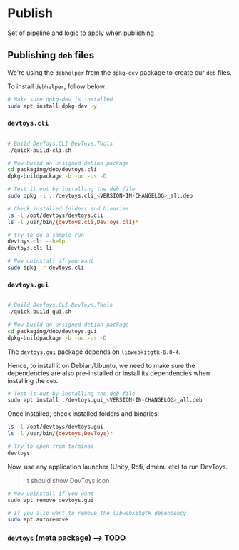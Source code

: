 # Publish

Set of pipeline and logic to apply when publishing

## Publishing `deb` files

We're using the `debhelper` from the `dpkg-dev` package to create our `deb` files.

To install `debhelper`, follow below:

```bash
# Make sure dpkg-dev is installed
sudo apt install dpkg-dev -y
```

### `devtoys.cli`

```bash

# Build DevToys.CLI DevToys.Tools
./quick-build-cli.sh

# Now build an unsigned debian package
cd packaging/deb/devtoys.cli
dpkg-buildpackage -b -uc -us -D

# Test it out by installing the deb file
sudo dpkg -i ../devtoys.cli_<VERSION-IN-CHANGELOG>_all.deb

# Check installed folders and binaries
ls -l /opt/devtoys/devtoys.cli
ls -l /usr/bin/{devtoys.cli,DevToys.cli}*

# try to do a sample run
devtoys.cli --help
devtoys.cli li

# Now uninstall if you want
sudo dpkg -r devtoys.cli
```

### `devtoys.gui`

```bash

# Build DevToys.CLI DevToys.Tools
./quick-build-gui.sh

# Now build an unsigned debian package
cd packaging/deb/devtoys.gui
dpkg-buildpackage -b -uc -us -D

```

The `devtoys.gui` package depends on `libwebkitgtk-6.0-4`.

Hence, to install it on Debian/Ubuntu, we need to make sure the dependencies
are also pre-installed or install its dependencies when installing the `deb`.

```bash
# Test it out by installing the deb file
sudo apt install ./devtoys.gui_<VERSION-IN-CHANGELOG>_all.deb
```

Once installed, check installed folders and binaries:

```bash
ls -l /opt/devtoys/devtoys.gui
ls -l /usr/bin/{devtoys,DevToys}*

# Try to open from terminal
devtoys
```

Now, use any application launcher (Unity, Rofi, dmenu etc) to run DevToys.

> It should show DevToys icon

```bash
# Now uninstall if you want
sudo apt remove devtoys.gui

# If you also want to remove the libwebkitgtk dependency
sudo apt autoremove 
```

### `devtoys` (meta package) --> __TODO__
